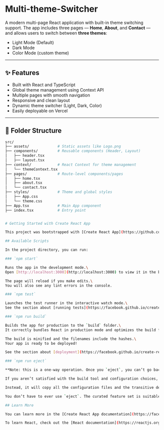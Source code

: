 # Multi-theme-Switcher

A modern multi-page React application with built-in theme switching support. The app includes three pages — **Home**, **About**, and **Contact** — and allows users to switch between **three themes**:

-  Light Mode (Default)
-  Dark Mode
-  Color Mode (custom theme)

---

## ✨ Features

-  Built with React and TypeScript
-  Global theme management using Context API
-  Multiple pages with smooth navigation
-  Responsive and clean layout
-  Dynamic theme switcher (Light, Dark, Color)
-  Easily deployable on Vercel

---


## 📁 Folder Structure

```bash
src/
├── assets/             # Static assets like Logo.png
├── components/         # Reusable components (Header, Layout)
│   ├── header.tsx
│   ├── layout.tsx
├── context/            # React Context for theme management
│   └── themeContext.tsx
├── pages/              # Route-level components/pages
│   ├── home.tsx
│   ├── about.tsx
│   └── contact.tsx
├── styles/             # Theme and global styles
│   ├── App.css
│   └── theme.css
├── App.tsx             # Main App component
├── index.tsx           # Entry point


# Getting Started with Create React App

This project was bootstrapped with [Create React App](https://github.com/facebook/create-react-app).

## Available Scripts

In the project directory, you can run:

### `npm start`

Runs the app in the development mode.\
Open [http://localhost:3000](http://localhost:3000) to view it in the browser.

The page will reload if you make edits.\
You will also see any lint errors in the console.

### `npm test`

Launches the test runner in the interactive watch mode.\
See the section about [running tests](https://facebook.github.io/create-react-app/docs/running-tests) for more information.

### `npm run build`

Builds the app for production to the `build` folder.\
It correctly bundles React in production mode and optimizes the build for the best performance.

The build is minified and the filenames include the hashes.\
Your app is ready to be deployed!

See the section about [deployment](https://facebook.github.io/create-react-app/docs/deployment) for more information.

### `npm run eject`

**Note: this is a one-way operation. Once you `eject`, you can’t go back!**

If you aren’t satisfied with the build tool and configuration choices, you can `eject` at any time. This command will remove the single build dependency from your project.

Instead, it will copy all the configuration files and the transitive dependencies (webpack, Babel, ESLint, etc) right into your project so you have full control over them. All of the commands except `eject` will still work, but they will point to the copied scripts so you can tweak them. At this point you’re on your own.

You don’t have to ever use `eject`. The curated feature set is suitable for small and middle deployments, and you shouldn’t feel obligated to use this feature. However we understand that this tool wouldn’t be useful if you couldn’t customize it when you are ready for it.

## Learn More

You can learn more in the [Create React App documentation](https://facebook.github.io/create-react-app/docs/getting-started).

To learn React, check out the [React documentation](https://reactjs.org/).
